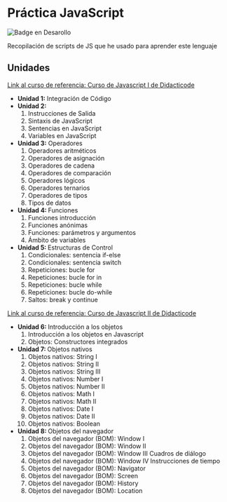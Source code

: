 <h1>Práctica JavaScript</h1>



![Badge en Desarollo](https://img.shields.io/badge/STATUS-EN%20DESAROLLO-green)

Recopilación de scripts de JS que he usado para aprender este lenguaje

<h2>Unidades</h2>
    <a href="https://didacticode.com/curso/curso-javascript/">Link al curso de referencia: Curso de Javascript I de
        Didacticode</a>
    <ul>
        <li><b>Unidad 1:</b> Integración de Código</li>
        <li><b>Unidad 2:</b>
            <ol type="1">
                <li>Instrucciones de Salida</li>
                <li>Sintaxis de JavaScript</li>
                <li>Sentencias en JavaScript</li>
                <li>Variables en JavaScript</li>
            </ol>
        </li>
        <li><b>Unidad 3:</b> Operadores
            <ol type="1">
                <li>Operadores aritméticos</li>
                <li>Operadores de asignación</li>
                <li>Operadores de cadena</li>
                <li>Operadores de comparación</li>
                <li>Operadores lógicos</li>
                <li>Operadores ternarios</li>
                <li>Operadores de tipos</li>
                <li>Tipos de datos</li>
            </ol>
        </li>
        <li><b>Unidad 4: </b>Funciones
            <ol type="1">
                <li>Funciones introducción</li>
                <li>Funciones anónimas</li>
                <li>Funciones: parámetros y argumentos</li>
                <li>Ámbito de variables</li>
            </ol>
        </li>
        <li><b>Unidad 5: </b>Estructuras de Control
            <ol type="1">
                <li>Condicionales: sentencia if-else</li>
                <li>Condicionales: sentencia switch</li>
                <li>Repeticiones: bucle for</li>
                <li>Repeticiones: bucle for in</li>
                <li>Repeticiones: bucle while</li>
                <li>Repeticiones: bucle do-while</li>
                <li>Saltos: break y continue</li>
            </ol>
        </li>
    </ul>
    <a href="https://didacticode.com/curso/curso-javascript-2/">Link al curso de referencia: Curso de Javascript II de
    Didacticode</a>
    <ul>
        <li><b>Unidad 6: </b>Introducción a los objetos
            <ol type="1">
                <li>Introducción a los objetos en Javascript</li>
                <li>Objetos: Constructores integrados</li>
            </ol>
        </li>
        <li><b>Unidad 7: </b>Objetos nativos
            <ol type="1">
                <li>Objetos nativos: String I</li>
                <li>Objetos nativos: String II</li>
                <li>Objetos nativos: String III</li>
                <li>Objetos nativos: Number I</li>
                <li>Objetos nativos: Number II</li>
                <li>Objetos nativos: Math I</li>
                <li>Objetos nativos: Math II</li>
                <li>Objetos nativos: Date I</li>
                <li>Objetos nativos: Date II</li>
                <li>Objetos nativos: Boolean</li>
            </ol>
        </li>
        <li><b>Unidad 8: </b>Objetos del navegador
            <ol type="1">
                <li>Objetos del navegador (BOM): Window I</li>
                <li>Objetos del navegador (BOM): Window II</li>
                <li>Objetos del navegador (BOM): Window III Cuadros de diálogo</li>
                <li>Objetos del navegador (BOM): Window IV Instrucciones de tiempo</li>
                <li>Objetos del navegador (BOM): Navigator</li>
                <li>Objetos del navegador (BOM): Screen</li>
                <li>Objetos del navegador (BOM): History</li>
                <li>Objetos del navegador (BOM): Location</li>
            </ol>        
        </li>
    </ul>
